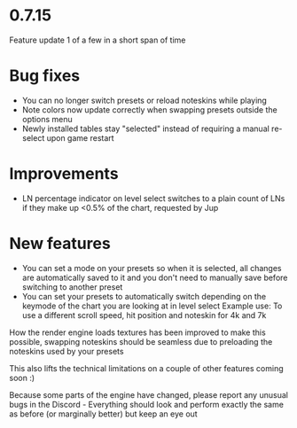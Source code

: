 0.7.15
====

Feature update 1 of a few in a short span of time

# Bug fixes
- You can no longer switch presets or reload noteskins while playing
- Note colors now update correctly when swapping presets outside the options menu
- Newly installed tables stay "selected" instead of requiring a manual re-select upon game restart

# Improvements
- LN percentage indicator on level select switches to a plain count of LNs if they make up <0.5% of the chart, requested by Jup

# New features
- You can set a mode on your presets so when it is selected, all changes are automatically saved to it and you don't need to manually save before switching to another preset
- You can set your presets to automatically switch depending on the keymode of the chart you are looking at in level select
  Example use: To use a different scroll speed, hit position and noteskin for 4k and 7k
  
How the render engine loads textures has been improved to make this possible, swapping noteskins should be seamless due to preloading the noteskins used by your presets

This also lifts the technical limitations on a couple of other features coming soon :)

Because some parts of the engine have changed, please report any unusual bugs in the Discord - Everything should look and perform exactly the same as before (or marginally better) but keep an eye out


